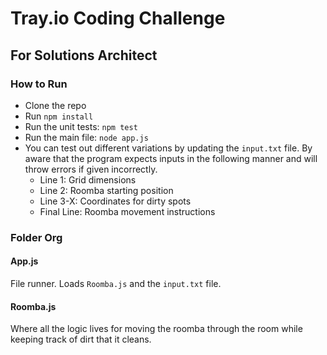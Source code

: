 # Tray.io Coding Challenge
## For Solutions Architect

### How to Run
* Clone the repo
* Run `npm install`
* Run the unit tests: `npm test`
* Run the main file: `node app.js`
* You can test out different variations by updating the `input.txt` file.  By aware that the program expects inputs in the following manner and will throw errors if given incorrectly.
  * Line 1: Grid dimensions
  * Line 2: Roomba starting position
  * Line 3-X: Coordinates for dirty spots
  * Final Line: Roomba movement instructions

### Folder Org
#### App.js
File runner.  Loads `Roomba.js` and the `input.txt` file.

#### Roomba.js
Where all the logic lives for moving the roomba through the room while keeping track of dirt that it cleans.
